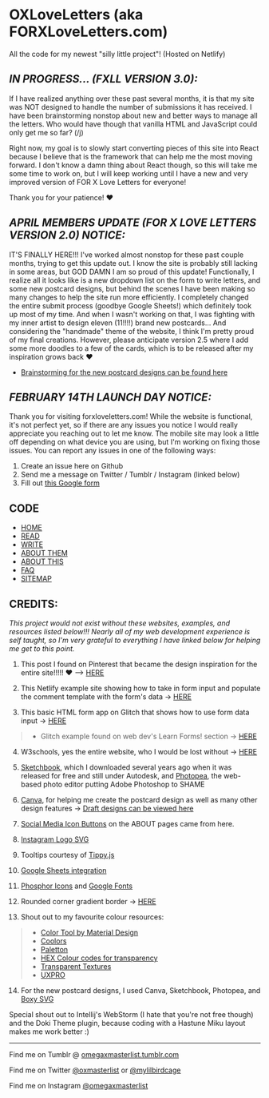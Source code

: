 # OXLoveLetters (aka FORXLoveLetters.com)

All the code for my newest "silly little project"! 
(Hosted on Netlify)

## _IN PROGRESS... (FXLL VERSION 3.0):_

If I have realized anything over these past several months, it is that my site was NOT designed to handle the number of submissions it has received. I have been brainstorming nonstop about new and better ways to manage all the letters. Who would have though that vanilla HTML and JavaScript could only get me so far? (/j) 

Right now, my goal is to slowly start converting pieces of this site into React because I believe that is the framework that can help me the most moving forward. I don't know a damn thing about React though, so this will take me some time to work on, but I will keep working until I have a new and very improved version of FOR X Love Letters for everyone! 

Thank you for your patience! ♥ 

## ***APRIL MEMBERS UPDATE (FOR X LOVE LETTERS VERSION 2.0) NOTICE:***

IT'S FINALLY HERE!!! I've worked almost nonstop for these past couple months, trying to get this update out. I know the site is probably still lacking in some areas, but GOD DAMN I am so proud of this update! Functionally, I realize all it looks like is a new dropdown list on the form to write letters, and some new postcard designs, but behind the scenes I have been making so many changes to help the site run more efficiently. I completely changed the entire submit process (goodbye Google Sheets!) which definitely took up most of my time. And when I wasn't working on that, I was fighting with my inner artist to design eleven (11!!!!) brand new postcards... And considering the "handmade" theme of the website, I think I'm pretty proud of my final creations. However, please anticipate version 2.5 where I add some more doodles to a few of the cards, which is to be released after my inspiration grows back ❤

- [Brainstorming for the new postcard designs can be found here](https://www.canva.com/design/DAFbI9b_yVU/Pqeo-Ml9I1hIltYxzS7sGA/edit?utm_content=DAFbI9b_yVU&utm_campaign=designshare&utm_medium=link2&utm_source=sharebutton)

## ***FEBRUARY 14TH LAUNCH DAY NOTICE:***

Thank you for visiting forxloveletters.com! While the website is functional, it's not perfect yet, so if there are any issues you notice I would really appreciate you reaching out to let me know. The mobile site may look a little off depending on what device you are using, but I'm working on fixing those issues. You can report any issues in one of the following ways:

 1. Create an issue here on Github
 2. Send me a message on Twitter / Tumblr / Instagram (linked below)
 3. Fill out [this Google form](https://forms.gle/zVRDj2mhbhUpNekd6)

## CODE

 - [HOME](/src/site/index.html) 
 - [READ](/src/site/pages/readletters.njk) 
 - [WRITE](/src/site/pages/writeletters.njk) 
 - [ABOUT THEM](/src/site/pages/aboutomegax.hbs) 
 - [ABOUT THIS](/src/site/pages/aboutthisproject.hbs)
 - [FAQ](/src/site/pages/faq.hbs)
 - [SITEMAP](/src/site/pages/sitemap.hbs)

## **CREDITS:**

*This project would not exist without these websites, examples, and resources listed below!!! Nearly all of my web development experience is self taught, so I'm very grateful to everything I have linked below for helping me get to this point.* 

1. This post I found on Pinterest that became the design inspiration for the entire site!!!!! ❤ --> [HERE](http://iamcocoasmom.blogspot.com/2014/02/valentine-mailbox-svg-cuts.html?m=1)

2. This Netlify example site showing how to take in form input and populate the comment template with the form's data -> [HERE](https://jamstack-comments.netlify.app/posts/no-performance-bottlenecks/)

3. This basic HTML form app on Glitch that shows how to use form data input -> [HERE](https://glitch.com/~learn-forms-get-started) 
 > - Glitch example found on web dev's Learn Forms! section -> [HERE](https://web.dev/learn/forms/form-element/)

4. W3schools, yes the entire website, who I would be lost without -> [HERE](https://www.w3schools.com/)

5. [Sketchbook](https://www.sketchbook.com/), which I downloaded several years ago when it was released for free and still under Autodesk, and [Photopea](https://www.photopea.com/?utm_source=homescreen), the web-based photo editor putting Adobe Photoshop to SHAME

6. [Canva](https://www.canva.com/), for helping me create the postcard design as well as many other design features -> [Draft designs can be viewed here](https://www.canva.com/design/DAFTMY1fX_k/x5KuHMYloVYjuUSJsv8IeQ/view?utm_content=DAFTMY1fX_k&utm_campaign=designshare&utm_medium=link&utm_source=homepage_design_menu) 

7. [Social Media Icon Buttons](https://codepen.io/eskside_design/pen/RNemLB) on the ABOUT pages came from here.

8. [Instagram Logo SVG](https://www.svgrepo.com/svg/30539/instagram-logo)

9. Tooltips courtesy of [Tippy.js](https://atomiks.github.io/tippyjs/v6/constructor/)

10. [Google Sheets integration](https://github.com/philhawksworth/example-read-from-sheets)

11. [Phosphor Icons](https://phosphoricons.com/) and [Google Fonts](https://fonts.google.com/)

12. Rounded corner gradient border -> [HERE](stackoverflow.com/questions/5706963/possible-to-use-border-radius-together-with-a-border-image-which-has-a-gradient)

13. Shout out to my favourite colour resources:
> - [Color Tool by Material Design](https://material.io/resources/color/#!/?view.left=0&view.right=1&primary.color=1B9A71&secondary.color=B63202&primary.text.color=ffffff)
> - [Coolors](https://coolors.co/394142-f0f9f7-a6ddcd-d33658-b63202-e1430a-a69189)
> - [Paletton](http://www.paletton.com/#uid=3380u0k7ZOr0U+w43WcckDzgZu5)
> - [HEX Colour codes for transparency](https://gist.github.com/lopspower/03fb1cc0ac9f32ef38f4)
> - [Transparent Textures](https://www.transparenttextures.com/)
> - [UXPRO](https://uxpro.cc/)

14. For the new postcard designs, I used Canva, Sketchbook, Photopea, and [Boxy SVG](https://boxy-svg.com/)


Special shout out to Intellij's WebStorm (I hate that you're not free though) and the Doki Theme plugin, because coding with a Hastune Miku layout makes me work better :)

-----------------------------------------------------------------------------------------------------
Find me on Tumblr @ [omegaxmasterlist.tumblr.com](https://omegaxmasterlist.tumblr.com/)

Find me on Twitter [@oxmasterlist](https://twitter.com/oxmasterlist) or [@mylilbirdcage](https://twitter.com/mylilbirdcage)

Find me on Instagram [@omegaxmasterlist](https://www.instagram.com/omegaxmasterlist/)

